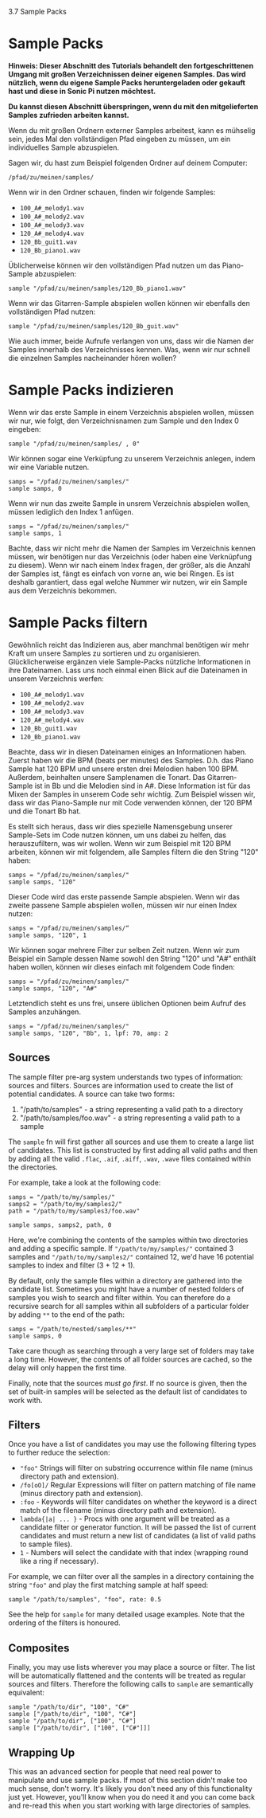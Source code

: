 3.7 Sample Packs

# Sample Packs

**Hinweis: Dieser Abschnitt des Tutorials behandelt den 
fortgeschrittenen Umgang mit großen Verzeichnissen deiner eigenen 
Samples. Das wird nützlich, wenn du eigene Sample Packs heruntergeladen 
oder gekauft hast und diese in Sonic Pi nutzen möchtest.**

**Du kannst diesen Abschnitt überspringen, wenn du mit den 
mitgelieferten Samples zufrieden arbeiten kannst.**

Wenn du mit großen Ordnern externer Samples arbeitest, kann es mühselig 
sein, jedes Mal den vollständigen Pfad eingeben zu müssen, um ein 
individuelles Sample abzuspielen.

Sagen wir, du hast zum Beispiel folgenden Ordner auf deinem Computer:

```
/pfad/zu/meinen/samples/
```

Wenn wir in den Ordner schauen, finden wir folgende Samples: 

* `100_A#_melody1.wav`
* `100_A#_melody2.wav`
* `100_A#_melody3.wav`
* `120_A#_melody4.wav`
* `120_Bb_guit1.wav`
* `120_Bb_piano1.wav`

Üblicherweise können wir den vollständigen Pfad nutzen um das Piano-Sample abzuspielen:

```
sample "/pfad/zu/meinen/samples/120_Bb_piano1.wav"
```

Wenn wir das Gitarren-Sample abspielen wollen können wir ebenfalls den vollständigen Pfad nutzen:

```
sample "/pfad/zu/meinen/samples/120_Bb_guit.wav"
```

Wie auch immer, beide Aufrufe verlangen von uns, dass wir die Namen der 
Samples innerhalb des Verzeichnisses kennen. Was, wenn wir nur schnell 
die einzelnen Samples nacheinander hören wollen?

# Sample Packs indizieren

Wenn wir das erste Sample in einem Verzeichnis abspielen wollen, müssen 
wir nur, wie folgt, den Verzeichnisnamen zum Sample und den Index 0 
eingeben:

```
sample "/pfad/zu/meinen/samples/ , 0"
```

Wir können sogar eine Verküpfung zu unserem Verzeichnis anlegen, indem 
wir eine Variable nutzen.

```
samps = "/pfad/zu/meinen/samples/"
sample samps, 0
```

Wenn wir nun das zweite Sample in unsrem Verzeichnis abspielen wollen, 
müssen lediglich den Index 1 anfügen.

```
samps = "/pfad/zu/meinen/samples/"
sample samps, 1
```

Bachte, dass wir nicht mehr die Namen der Samples im Verzeichnis kennen 
müssen, wir benötigen nur das Verzeichnis (oder haben eine Verknüpfung 
zu diesem). Wenn wir nach einem Index fragen, der größer, als die 
Anzahl der Samples ist, fängt es einfach von vorne an, wie bei Ringen. 
Es ist deshalb garantiert, dass egal welche Nummer wir nutzen, wir ein 
Sample aus dem Verzeichnis bekommen.

# Sample Packs filtern

Gewöhnlich reicht das Indizieren aus, aber manchmal benötigen wir mehr 
Kraft um unsere Samples zu sortieren und zu organisieren. 
Glücklicherweise ergänzen viele Sample-Packs nützliche Informationen in 
ihre Dateinamen. Lass uns noch einmal einen Blick auf die Dateinamen in 
unserem Verzeichnis werfen:

* `100_A#_melody1.wav`
* `100_A#_melody2.wav`
* `100_A#_melody3.wav`
* `120_A#_melody4.wav`
* `120_Bb_guit1.wav`
* `120_Bb_piano1.wav`

Beachte, dass wir in diesen Dateinamen einiges an Informationen haben. 
Zuerst haben wir die BPM (beats per minutes) des Samples. D.h. das 
Piano Sample hat 120 BPM und unsere ersten drei Melodien haben 100 BPM. 
Außerdem, beinhalten unsere Samplenamen die Tonart. Das Gitarren-Sample 
ist in Bb und die Melodien sind in A#. Diese Information ist für das 
Mixen der Samples in unserem Code sehr wichtig. Zum Beispiel wissen 
wir, dass wir das Piano-Sample nur mit Code verwenden können, der 120 
BPM und die Tonart Bb hat.

Es stellt sich heraus, dass wir dies spezielle Namensgebung unserer 
Sample-Sets im Code nutzen können, um uns dabei zu helfen, das 
herauszufiltern, was wir wollen. Wenn wir zum Beispiel mit 120 BPM 
arbeiten, können wir mit folgendem, alle Samples filtern die den String 
"120" haben:

```
samps = "/pfad/zu/meinen/samples/"
sample samps, "120"
```

Dieser Code wird das erste passende Sample abspielen. Wenn wir das 
zweite passene Sample abspielen wollen, müssen wir nur einen Index 
nutzen: 

```
samps = "/pfad/zu/meinen/samples/“
sample samps, "120", 1
```

Wir können sogar mehrere Filter zur selben Zeit nutzen. Wenn wir zum 
Beispiel ein Sample dessen Name sowohl den String "120" und "A#" 
enthält haben wollen, können wir dieses einfach mit folgendem Code 
finden:

```
samps = "/pfad/zu/meinen/samples/"
sample samps, "120", "A#"
```

Letztendlich steht es uns frei, unsere üblichen Optionen beim Aufruf 
des Samples anzuhängen.

```
samps = "/pfad/zu/meinen/samples/"
sample samps, "120", "Bb", 1, lpf: 70, amp: 2
```

## Sources

The sample filter pre-arg system understands two types of information:
sources and filters. Sources are information used to create the list of
potential candidates. A source can take two forms:

1. "/path/to/samples" - a string representing a valid path to a directory 
2. "/path/to/samples/foo.wav" - a string representing a valid path to a sample

The `sample` fn will first gather all sources and use them to create a
large list of candidates. This list is constructed by first adding all
valid paths and then by adding all the valid `.flac`, `.aif`, `.aiff`,
`.wav`, `.wave` files contained within the directories.

For example, take a look at the following code:

```
samps = "/path/to/my/samples/"
samps2 = "/path/to/my/samples2/"
path = "/path/to/my/samples3/foo.wav"

sample samps, samps2, path, 0
```

Here, we're combining the contents of the samples within two directories
and adding a specific sample. If `"/path/to/my/samples/"` contained 3
samples and `"/path/to/my/samples2/"` contained 12, we'd have 16
potential samples to index and filter (3 + 12 + 1).

By default, only the sample files within a directory are gathered into
the candidate list. Sometimes you might have a number of nested folders of
samples you wish to search and filter within. You can therefore do a
recursive search for all samples within all subfolders of a particular
folder by adding `**` to the end of the path:

```
samps = "/path/to/nested/samples/**"
sample samps, 0
```

Take care though as searching through a very large set of folders may
take a long time. However, the contents of all folder sources are
cached, so the delay will only happen the first time.

Finally, note that the sources *must go first*. If no source is given,
then the set of built-in samples will be selected as the default list of
candidates to work with.

## Filters

Once you have a list of candidates you may use the following filtering
types to further reduce the selection:

* `"foo"` Strings will filter on substring occurrence within file name (minus directory path and extension).
* `/fo[oO]/` Regular Expressions will filter on pattern matching of file name (minus directory path and extension).
* `:foo` - Keywords will filter candidates on whether the keyword is a direct match of the filename (minus directory path and extension).
* `lambda{|a| ... }` - Procs with one argument will be treated as a candidate filter or generator function. It will be passed the list of current candidates and must return a new list of candidates (a list of valid paths to sample files).
* `1` - Numbers will select the candidate with that index (wrapping round like a ring if necessary).

For example, we can filter over all the samples in a directory
containing the string `"foo"` and play the first matching sample at half
speed:

```
sample "/path/to/samples", "foo", rate: 0.5
```

See the help for `sample` for many detailed usage examples. Note that
the ordering of the filters is honoured.

## Composites

Finally, you may use lists wherever you may place a source or
filter. The list will be automatically flattened and the contents will
be treated as regular sources and filters. Therefore the following calls
to `sample` are semantically equivalent:

```
sample "/path/to/dir", "100", "C#"
sample ["/path/to/dir", "100", "C#"]
sample "/path/to/dir", ["100", "C#"]
sample ["/path/to/dir", ["100", ["C#"]]]
```

## Wrapping Up

This was an advanced section for people that need real power to
manipulate and use sample packs. If most of this section didn't make too
much sense, don't worry. It's likely you don't need any of this
functionality just yet. However, you'll know when you do need it and you
can come back and re-read this when you start working with large
directories of samples.
